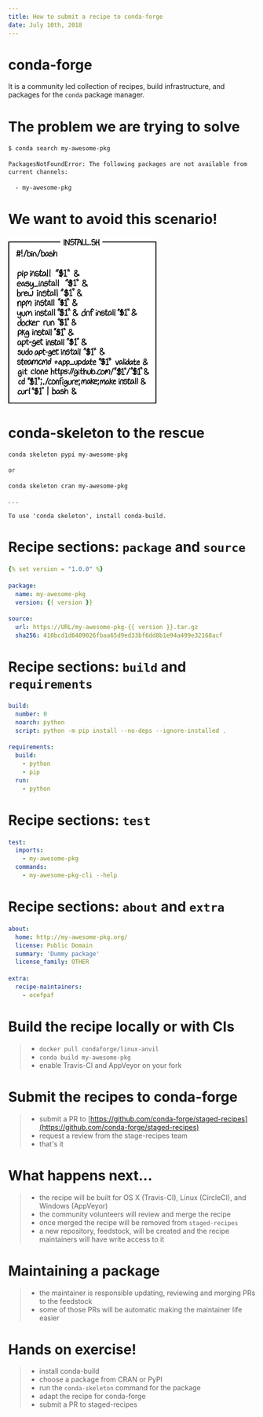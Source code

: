 ```yaml
---
title: How to submit a recipe to conda-forge
date: July 10th, 2018
---
```



# conda-forge

It is a community led collection of recipes,
build infrastructure,
and packages for the `conda` package manager.


# The problem we are trying to solve

```shell
$ conda search my-awesome-pkg

PackagesNotFoundError: The following packages are not available from current channels:

  - my-awesome-pkg

```


# We want to avoid this scenario!

![xkcd 1654](images/universal_install_script.png)


# conda-skeleton to the rescue

```shell
conda skeleton pypi my-awesome-pkg

or

conda skeleton cran my-awesome-pkg
```


. . .
```
To use 'conda skeleton', install conda-build.
```

# Recipe sections: `package` and `source`

```yaml
{% set version = "1.0.0" %}

package:
  name: my-awesome-pkg
  version: {{ version }}

source:
  url: https://URL/my-awesome-pkg-{{ version }}.tar.gz
  sha256: 410bcd1d6409026fbaa65d9ed33bf6dd8b1e94a499e32168acf
```


# Recipe sections: `build` and `requirements`

```yaml
build:
  number: 0
  noarch: python
  script: python -m pip install --no-deps --ignore-installed .

requirements:
  build:
    - python
    - pip
  run:
    - python

```

# Recipe sections: `test`

```yaml
test:
  imports:
    - my-awesome-pkg
  commands:
    - my-awesome-pkg-cli --help
```


# Recipe sections: `about` and `extra`


```yaml
about:
  home: http://my-awesome-pkg.org/
  license: Public Domain
  summary: 'Dummy package'
  license_family: OTHER

extra:
  recipe-maintainers:
    - ocefpaf
```


# Build the recipe locally or with CIs

>- `docker pull condaforge/linux-anvil`
>- `conda build my-awesome-pkg`
>- enable Travis-CI and AppVeyor on your fork


# Submit the recipes to conda-forge

>- submit a PR to [https://github.com/conda-forge/staged-recipes](https://github.com/conda-forge/staged-recipes)
>- request a review from the stage-recipes team
>- that's it


# What happens next...

>- the recipe will be built for OS X (Travis-CI), Linux (CircleCI), and Windows (AppVeyor)
>- the community volunteers will review and merge the recipe
>- once merged the recipe will be removed from `staged-recipes`
>- a new repository, feedstock, will be created and the recipe maintainers will have write access to it


# Maintaining a package

>- the maintainer is responsible updating, reviewing and merging PRs to the feedstock
>- some of those PRs will be automatic making the maintainer life easier


# Hands on exercise!

>- install conda-build
>- choose a package from CRAN or PyPI
>- run the `conda-skeleton` command for the package
>- adapt the recipe for conda-forge
>- submit a PR to staged-recipes
